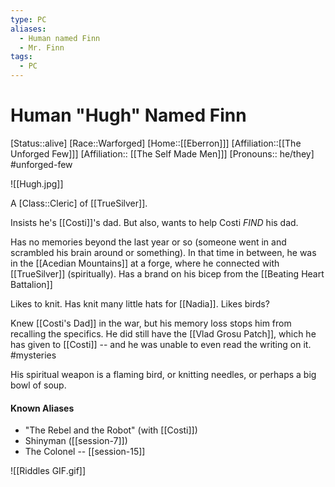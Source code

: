 ```yaml
---
type: PC
aliases:
  - Human named Finn
  - Mr. Finn
tags:
  - PC
---
```


# Human "Hugh" Named Finn
[Status::alive]
[Race::Warforged]
[Home::[[Eberron]]]
[Affiliation::[[The Unforged Few]]]
[Affiliation:: [[The Self Made Men]]]
[Pronouns:: he/they]
#unforged-few 

![[Hugh.jpg]]

A [Class::Cleric] of [[TrueSilver]].

Insists he's [[Costi]]'s dad. But also, wants to help Costi *FIND* his dad.

Has no memories beyond the last year or so (someone went in and scrambled his brain around or something). In that time in between, he was in the [[Acedian Mountains]] at a forge, where he connected with [[TrueSilver]] (spiritually). Has a brand on his bicep from the [[Beating Heart Battalion]] 

Likes to knit. Has knit many little hats for [[Nadia]]. Likes birds?

Knew [[Costi's Dad]] in the war, but his memory loss stops him from recalling the specifics. He did still have the [[Vlad Grosu Patch]], which he has given to [[Costi]] -- and he was unable to even read the writing on it. #mysteries 

His spiritual weapon is a flaming bird, or knitting needles, or perhaps a big bowl of soup.

#### Known Aliases
* "The Rebel and the Robot" (with [[Costi]])
* Shinyman ([[session-7]])
* The Colonel -- [[session-15]]


![[Riddles GIF.gif]]

